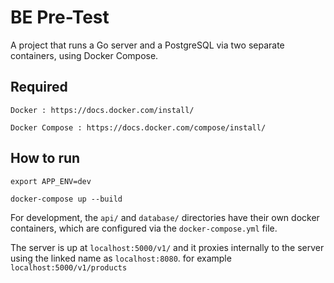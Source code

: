 # BE Pre-Test

A project that runs a Go server and a PostgreSQL via two separate containers, using Docker Compose.

## Required

```
Docker : https://docs.docker.com/install/

Docker Compose : https://docs.docker.com/compose/install/

```

## How to run

```
export APP_ENV=dev

docker-compose up --build
```

For development, the `api/` and `database/` directories have their own docker containers, which are configured via the `docker-compose.yml` file.

The server is up at `localhost:5000/v1/` and it proxies internally to the server using the linked name as `localhost:8080`. for example `localhost:5000/v1/products`
